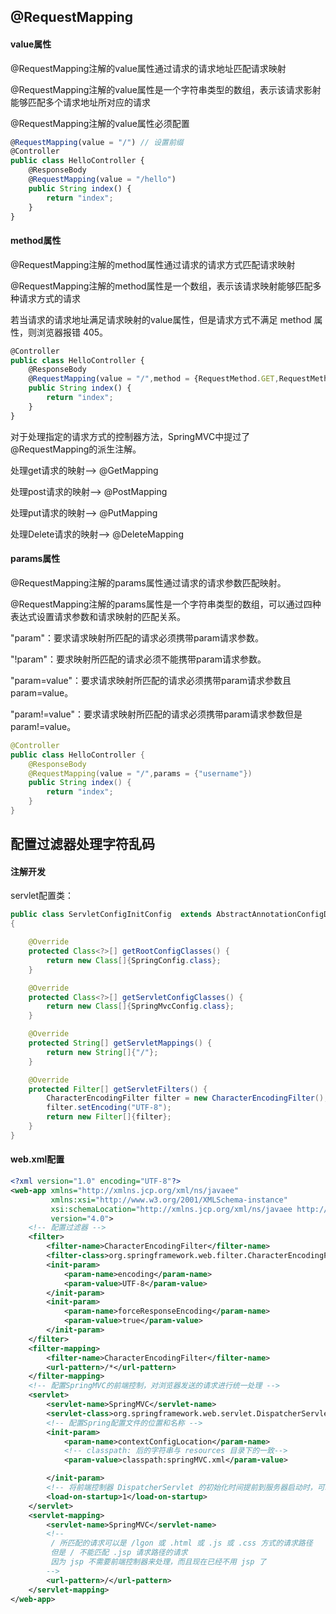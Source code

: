 ## @RequestMapping

#### value属性

@RequestMapping注解的value属性通过请求的请求地址匹配请求映射

@RequestMapping注解的value属性是一个字符串类型的数组，表示该请求影射能够匹配多个请求地址所对应的请求

@RequestMapping注解的value属性必须配置

```javascript
@RequestMapping(value = "/") // 设置前缀
@Controller
public class HelloController {
    @ResponseBody
    @RequestMapping(value = "/hello")
    public String index() {
        return "index";
    }
}
```

#### method属性

@RequestMapping注解的method属性通过请求的请求方式匹配请求映射

@RequestMapping注解的method属性是一个数组，表示该请求映射能够匹配多种请求方式的请求

若当请求的请求地址满足请求映射的value属性，但是请求方式不满足 method 属性，则浏览器报错 405。

```javascript
@Controller
public class HelloController {
    @ResponseBody
    @RequestMapping(value = "/",method = {RequestMethod.GET,RequestMethod.POST})
    public String index() {
        return "index";
    }
}
```

对于处理指定的请求方式的控制器方法，SpringMVC中提过了@RequestMapping的派生注解。

处理get请求的映射⟶ @GetMapping

处理post请求的映射⟶ @PostMapping

处理put请求的映射⟶ @PutMapping

处理Delete请求的映射⟶ @DeleteMapping

#### params属性

@RequestMapping注解的params属性通过请求的请求参数匹配映射。

@RequestMapping注解的params属性是一个字符串类型的数组，可以通过四种表达式设置请求参数和请求映射的匹配关系。

"param"：要求请求映射所匹配的请求必须携带param请求参数。

"!param"：要求映射所匹配的请求必须不能携带param请求参数。

"param=value"：要求请求映射所匹配的请求必须携带param请求参数且param=value。

"param!=value"：要求请求映射所匹配的请求必须携带param请求参数但是param!=value。

```java
@Controller
public class HelloController {
	@ResponseBody
    @RequestMapping(value = "/",params = {"username"})
    public String index() {
        return "index";
    }
}
```

## 配置过滤器处理字符乱码

#### 注解开发

servlet配置类：

```java
public class ServletConfigInitConfig  extends AbstractAnnotationConfigDispatcherServletInitializer
{

    @Override
    protected Class<?>[] getRootConfigClasses() {
        return new Class[]{SpringConfig.class};
    }

    @Override
    protected Class<?>[] getServletConfigClasses() {
        return new Class[]{SpringMvcConfig.class};
    }

    @Override
    protected String[] getServletMappings() {
        return new String[]{"/"};
    }

    @Override
    protected Filter[] getServletFilters() {
        CharacterEncodingFilter filter = new CharacterEncodingFilter();
        filter.setEncoding("UTF-8");
        return new Filter[]{filter};
    }
}
```

#### web.xml配置

```xml
<?xml version="1.0" encoding="UTF-8"?>
<web-app xmlns="http://xmlns.jcp.org/xml/ns/javaee"
         xmlns:xsi="http://www.w3.org/2001/XMLSchema-instance"
         xsi:schemaLocation="http://xmlns.jcp.org/xml/ns/javaee http://xmlns.jcp.org/xml/ns/javaee/web-app_4_0.xsd"
         version="4.0">
    <!-- 配置过滤器 -->
    <filter>
        <filter-name>CharacterEncodingFilter</filter-name>
        <filter-class>org.springframework.web.filter.CharacterEncodingFilter</filter-class>
        <init-param>
            <param-name>encoding</param-name>
            <param-value>UTF-8</param-value>
        </init-param>
        <init-param>
            <param-name>forceResponseEncoding</param-name>
            <param-value>true</param-value>
        </init-param>
    </filter>
    <filter-mapping>
        <filter-name>CharacterEncodingFilter</filter-name>
        <url-pattern>/*</url-pattern>
    </filter-mapping>
    <!-- 配置SpringMVC的前端控制，对浏览器发送的请求进行统一处理 -->
    <servlet>
        <servlet-name>SpringMVC</servlet-name>
        <servlet-class>org.springframework.web.servlet.DispatcherServlet</servlet-class>
        <!-- 配置Spring配置文件的位置和名称 -->
        <init-param>
            <param-name>contextConfigLocation</param-name>
            <!-- classpath: 后的字符串与 resources 目录下的一致-->
            <param-value>classpath:springMVC.xml</param-value>

        </init-param>
        <!-- 将前端控制器 DispatcherServlet 的初始化时间提前到服务器启动时，可以提高第一次访问时间 -->
        <load-on-startup>1</load-on-startup>
    </servlet>
    <servlet-mapping>
        <servlet-name>SpringMVC</servlet-name>
        <!--
         / 所匹配的请求可以是 /lgon 或 .html 或 .js 或 .css 方式的请求路径
         但是 / 不能匹配 .jsp 请求路径的请求
         因为 jsp 不需要前端控制器来处理，而且现在已经不用 jsp 了
        -->
        <url-pattern>/</url-pattern>
    </servlet-mapping>
</web-app>
```

